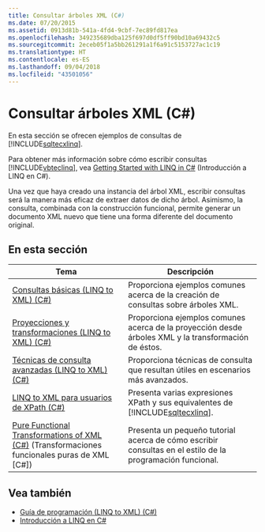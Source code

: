 ```yaml
---
title: Consultar árboles XML (C#)
ms.date: 07/20/2015
ms.assetid: 0913d81b-541a-4fd4-9cbf-7ec89fd817ea
ms.openlocfilehash: 349235689dba125f697d0df5ff90bd10a69432c5
ms.sourcegitcommit: 2eceb05f1a5bb261291a1f6a91c5153727ac1c19
ms.translationtype: HT
ms.contentlocale: es-ES
ms.lasthandoff: 09/04/2018
ms.locfileid: "43501056"
---
```

# <a name="querying-xml-trees-c"></a>Consultar árboles XML (C#)
En esta sección se ofrecen ejemplos de consultas de [!INCLUDE[sqltecxlinq](~/includes/sqltecxlinq-md.md)].  
  
 Para obtener más información sobre cómo escribir consultas [!INCLUDE[vbteclinq](~/includes/vbteclinq-md.md)], vea [Getting Started with LINQ in C#](../../../../csharp/programming-guide/concepts/linq/getting-started-with-linq.md) (Introducción a LINQ en C#).  
  
 Una vez que haya creado una instancia del árbol XML, escribir consultas será la manera más eficaz de extraer datos de dicho árbol. Asimismo, la consulta, combinada con la construcción funcional, permite generar un documento XML nuevo que tiene una forma diferente del documento original.  
  
## <a name="in-this-section"></a>En esta sección  
  
|Tema|Descripción|  
|-----------|-----------------|  
|[Consultas básicas (LINQ to XML) (C#)](../../../../csharp/programming-guide/concepts/linq/basic-queries-linq-to-xml.md)|Proporciona ejemplos comunes acerca de la creación de consultas sobre árboles XML.|  
|[Proyecciones y transformaciones (LINQ to XML) (C#)](../../../../csharp/programming-guide/concepts/linq/projections-and-transformations-linq-to-xml.md)|Proporciona ejemplos comunes acerca de la proyección desde árboles XML y la transformación de éstos.|  
|[Técnicas de consulta avanzadas (LINQ to XML) (C#)](../../../../csharp/programming-guide/concepts/linq/advanced-query-techniques-linq-to-xml.md)|Proporciona técnicas de consulta que resultan útiles en escenarios más avanzados.|  
|[LINQ to XML para usuarios de XPath (C#)](../../../../csharp/programming-guide/concepts/linq/linq-to-xml-for-xpath-users.md)|Presenta varias expresiones XPath y sus equivalentes de [!INCLUDE[sqltecxlinq](~/includes/sqltecxlinq-md.md)].|  
|[Pure Functional Transformations of XML (C#)](../../../../csharp/programming-guide/concepts/linq/pure-functional-transformations-of-xml.md) (Transformaciones funcionales puras de XML [C#])|Presenta un pequeño tutorial acerca de cómo escribir consultas en el estilo de la programación funcional.|  
  
## <a name="see-also"></a>Vea también

- [Guía de programación (LINQ to XML) (C#)](../../../../csharp/programming-guide/concepts/linq/programming-guide-linq-to-xml.md)  
- [Introducción a LINQ en C#](../../../../csharp/programming-guide/concepts/linq/getting-started-with-linq.md)
